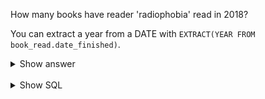 ﻿How many books have reader 'radiophobia' read in 2018?

You can extract a year from a DATE with `EXTRACT(YEAR FROM book_read.date_finished)`.

<details>
<summary>Show answer</summary>

radiophobia, 23

</details>

<br/>

<details>
<summary>Show SQL</summary>

```sql
SELECT p.profile_name, COUNT(*)
FROM book_read br,
     profile p
WHERE br.profile_id = p.id
  AND EXTRACT(YEAR FROM br.date_finished) = 2018
  AND br.status='read'
  AND p.profile_name = 'radiophobia'
GROUP BY p.profile_name;
```

</details>

